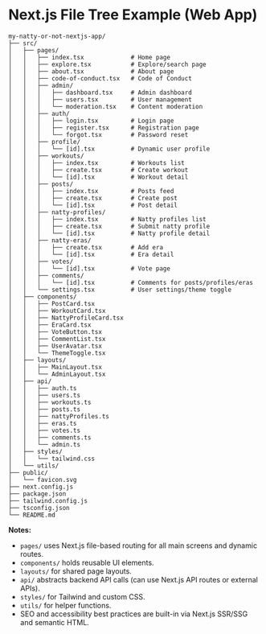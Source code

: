 # Next.js File Tree Example (Web App)

```
my-natty-or-not-nextjs-app/
├── src/
│   ├── pages/
│   │   ├── index.tsx             # Home page
│   │   ├── explore.tsx           # Explore/search page
│   │   ├── about.tsx             # About page
│   │   ├── code-of-conduct.tsx   # Code of Conduct
│   │   ├── admin/
│   │   │   ├── dashboard.tsx     # Admin dashboard
│   │   │   ├── users.tsx         # User management
│   │   │   └── moderation.tsx    # Content moderation
│   │   ├── auth/
│   │   │   ├── login.tsx         # Login page
│   │   │   ├── register.tsx      # Registration page
│   │   │   └── forgot.tsx        # Password reset
│   │   ├── profile/
│   │   │   └── [id].tsx          # Dynamic user profile
│   │   ├── workouts/
│   │   │   ├── index.tsx         # Workouts list
│   │   │   ├── create.tsx        # Create workout
│   │   │   └── [id].tsx          # Workout detail
│   │   ├── posts/
│   │   │   ├── index.tsx         # Posts feed
│   │   │   ├── create.tsx        # Create post
│   │   │   └── [id].tsx          # Post detail
│   │   ├── natty-profiles/
│   │   │   ├── index.tsx         # Natty profiles list
│   │   │   ├── create.tsx        # Submit natty profile
│   │   │   └── [id].tsx          # Natty profile detail
│   │   ├── natty-eras/
│   │   │   ├── create.tsx        # Add era
│   │   │   └── [id].tsx          # Era detail
│   │   ├── votes/
│   │   │   └── [id].tsx          # Vote page
│   │   ├── comments/
│   │   │   └── [id].tsx          # Comments for posts/profiles/eras
│   │   └── settings.tsx          # User settings/theme toggle
│   ├── components/
│   │   ├── PostCard.tsx
│   │   ├── WorkoutCard.tsx
│   │   ├── NattyProfileCard.tsx
│   │   ├── EraCard.tsx
│   │   ├── VoteButton.tsx
│   │   ├── CommentList.tsx
│   │   ├── UserAvatar.tsx
│   │   └── ThemeToggle.tsx
│   ├── layouts/
│   │   ├── MainLayout.tsx
│   │   └── AdminLayout.tsx
│   ├── api/
│   │   ├── auth.ts
│   │   ├── users.ts
│   │   ├── workouts.ts
│   │   ├── posts.ts
│   │   ├── nattyProfiles.ts
│   │   ├── eras.ts
│   │   ├── votes.ts
│   │   ├── comments.ts
│   │   └── admin.ts
│   ├── styles/
│   │   └── tailwind.css
│   └── utils/
├── public/
│   └── favicon.svg
├── next.config.js
├── package.json
├── tailwind.config.js
├── tsconfig.json
└── README.md
```

**Notes:**
- `pages/` uses Next.js file-based routing for all main screens and dynamic routes.
- `components/` holds reusable UI elements.
- `layouts/` for shared page layouts.
- `api/` abstracts backend API calls (can use Next.js API routes or external APIs).
- `styles/` for Tailwind and custom CSS.
- `utils/` for helper functions.
- SEO and accessibility best practices are built-in via Next.js SSR/SSG and semantic HTML. 